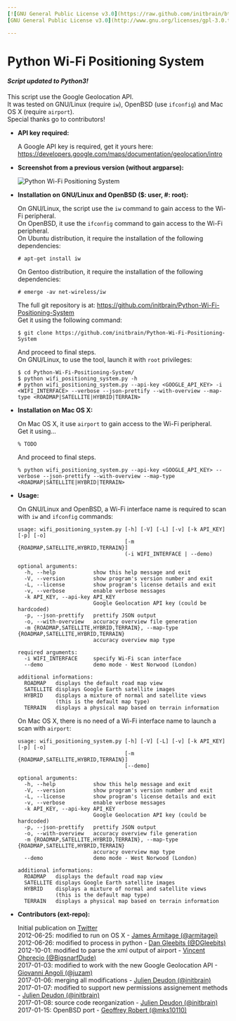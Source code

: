 ```yaml
---
[![GNU General Public License v3.0](https://raw.github.com/initbrain/btsmapper/master/btsmapper/images/logo_gpl_v3.png)](http://www.gnu.org/licenses/gpl-3.0.txt)  
[GNU General Public License v3.0](http://www.gnu.org/licenses/gpl-3.0.txt)

---
```


Python Wi-Fi Positioning System
===============================

#### *Script updated to Python3!*  
This script use the Google Geolocation API.  
It was tested on GNU/Linux (require `iw`), OpenBSD (use `ifconfig`) and Mac OS X (require `airport`).  
Special thanks go to contributors!


*   **API key required:**

    A Google API key is required, get it yours here:  
    https://developers.google.com/maps/documentation/geolocation/intro


*   **Screenshot from a previous version (without argparse):**

    ![Python Wi-Fi Positioning System](https://raw.githubusercontent.com/initbrain/Python-Wi-Fi-Positioning-System/master/demo/GNU_Linux_20170108.png)


*   **Installation on GNU/Linux and OpenBSD ($: user, #: root):**

    On GNU/Linux, the script use the `iw` command to gain access to the Wi-Fi peripheral.  
    On OpenBSD, it use the `ifconfig` command to gain access to the Wi-Fi peripheral.  
    On Ubuntu distribution, it require the installation of the following dependencies:

        # apt-get install iw

    On Gentoo distribution, it require the installation of the following dependencies:

        # emerge -av net-wireless/iw

    The full git repository is at: <https://github.com/initbrain/Python-Wi-Fi-Positioning-System>  
    Get it using the following command:

        $ git clone https://github.com/initbrain/Python-Wi-Fi-Positioning-System

    And proceed to final steps.  
    On GNU/Linux, to use the tool, launch it with `root` privileges:

        $ cd Python-Wi-Fi-Positioning-System/
        $ python wifi_positioning_system.py -h
        # python wifi_positioning_system.py --api-key <GOOGLE_API_KEY> -i <WIFI_INTERFACE> --verbose --json-prettify --with-overview --map-type <ROADMAP|SATELLITE|HYBRID|TERRAIN>


*   **Installation on Mac OS X:**

    On Mac OS X, it use `airport` to gain access to the Wi-Fi peripheral.  
    Get it using...

        % TODO

    And proceed to final steps.  

        % python wifi_positioning_system.py --api-key <GOOGLE_API_KEY> --verbose --json-prettify --with-overview --map-type <ROADMAP|SATELLITE|HYBRID|TERRAIN>


*   **Usage:**

    On GNU/Linux and OpenBSD, a Wi-Fi interface name is required to scan with `iw` and `ifconfig` commands:

        usage: wifi_positioning_system.py [-h] [-V] [-L] [-v] [-k API_KEY] [-p] [-o]
                                          [-m {ROADMAP,SATELLITE,HYBRID,TERRAIN}]
                                          (-i WIFI_INTERFACE | --demo)

        optional arguments:
          -h, --help            show this help message and exit
          -V, --version         show program's version number and exit
          -L, --license         show program's license details and exit
          -v, --verbose         enable verbose messages
          -k API_KEY, --api-key API_KEY
                                Google Geolocation API key (could be hardcoded)
          -p, --json-prettify   prettify JSON output
          -o, --with-overview   accuracy overview file generation
          -m {ROADMAP,SATELLITE,HYBRID,TERRAIN}, --map-type {ROADMAP,SATELLITE,HYBRID,TERRAIN}
                                accuracy overview map type

        required arguments:
          -i WIFI_INTERFACE     specify Wi-Fi scan interface
          --demo                demo mode - West Norwood (London)

        additional informations:
          ROADMAP   displays the default road map view
          SATELLITE displays Google Earth satellite images
          HYBRID    displays a mixture of normal and satellite views
                    (this is the default map type)
          TERRAIN   displays a physical map based on terrain information

    On Mac OS X, there is no need of a Wi-Fi interface name to launch a scan with `airport`:

        usage: wifi_positioning_system.py [-h] [-V] [-L] [-v] [-k API_KEY] [-p] [-o]
                                          [-m {ROADMAP,SATELLITE,HYBRID,TERRAIN}]
                                          [--demo]

        optional arguments:
          -h, --help            show this help message and exit
          -V, --version         show program's version number and exit
          -L, --license         show program's license details and exit
          -v, --verbose         enable verbose messages
          -k API_KEY, --api-key API_KEY
                                Google Geolocation API key (could be hardcoded)
          -p, --json-prettify   prettify JSON output
          -o, --with-overview   accuracy overview file generation
          -m {ROADMAP,SATELLITE,HYBRID,TERRAIN}, --map-type {ROADMAP,SATELLITE,HYBRID,TERRAIN}
                                accuracy overview map type
          --demo                demo mode - West Norwood (London)

        additional informations:
          ROADMAP   displays the default road map view
          SATELLITE displays Google Earth satellite images
          HYBRID    displays a mixture of normal and satellite views
                    (this is the default map type)
          TERRAIN   displays a physical map based on terrain information


*   **Contributors (ext-repo):**

    Initial publication on [Twitter](https://twitter.com/initbrain/status/215019236102377472)  
    2012-06-25: modified to run on OS X - [James Armitage (@armitagej)](https://twitter.com/armitagej)  
    2012-06-26: modified to process in python - [Dan Gleebits (@DGleebits)](https://twitter.com/DGleebits)  
    2012-10-01: modified to parse the xml output of airport - [Vincent Ohprecio (@BigsnarfDude)](https://twitter.com/BigsnarfDude)  
    2017-01-03: modified to work with the new Google Geolocation API - [Giovanni Angoli (@juzam)](https://twitter.com/juzam)  
    2017-01-06: merging all modifications - [Julien Deudon (@initbrain)](https://twitter.com/initbrain)  
    2017-01-07: modified to support new permissions assignement methods - [Julien Deudon (@initbrain)](https://twitter.com/initbrain)  
    2017-01-08: source code reorganization - [Julien Deudon (@initbrain)](https://twitter.com/initbrain)  
    2017-01-15: OpenBSD port - [Geoffrey Robert (@mks10110)](https://twitter.com/mks10110)
